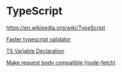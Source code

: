 # TypeScript
https://en.wikipedia.org/wiki/TypeScript


[Faster typescript validator](https://dev.to/samchon/i-made-10x-faster-jsonstringify-functions-even-type-safe-2eme)


[TS Variable Declaration](https://www.typescriptlang.org/docs/handbook/variable-declarations.html)



[Make request body compatible (node-fetch)](https://stackoverflow.com/questions/43997163/how-to-make-request-body-type-compatible-with-requestinit-or-bodyinit-when-using)